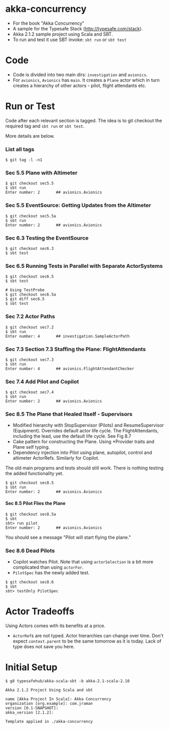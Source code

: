 akka-concurrency
================

 * For the book "Akka Concurrency"
 * A sample for the Typesafe Stack (http://typesafe.com/stack).
 * Akka 2.1.2 sample project using Scala and SBT.
 * To run and test it use SBT invoke: `sbt run` or `sbt test`


Code
====
 * Code is divided into two main dirs: `investigation` and `avionics`.
 * For `avionics`, `Avionics` has `main`.  It creates a `Plane` actor
   which in turn creates a hierarchy of other actors - pilot, flight attendants etc.



Run or Test
===========
Code after each relevant section is tagged.  The idea is to
git checkout the required tag and `sbt run` or `sbt test`.

More details are below.

### List all tags
```
$ git tag -l -n1
```


### Sec 5.5 Plane with Altimeter
```
$ git checkout sec5.5
$ sbt run
Enter number: 2       ## avionics.Avionics
```


### Sec 5.5 EventSource: Getting Updates from the Altimeter
```
$ git checkout sec5.5a
$ sbt run
Enter number: 2       ## avionics.Avionics
```


### Sec 6.3 Testing the EventSource
```
$ git checkout sec6.3
$ sbt test
```

### Sec 6.5 Running Tests in Parallel with Separate ActorSystems
```
$ git checkout sec6.5
$ sbt test

# Using TestProbe
$ git checkout sec6.5a
$ git diff sec6.5
$ sbt test
```


### Sec 7.2 Actor Paths
```
$ git checkout sec7.2
$ sbt run
Enter number: 4       ## investigation.SampleActorPath
```


### Sec 7.3 Section 7.3 Staffing the Plane: FlightAttendants
```
$ git checkout sec7.3
$ sbt run
Enter number: 4       ## avionics.FlightAttendantChecker
```


### Sec 7.4 Add Pilot and Copilot
```
$ git checkout sec7.4
$ sbt run
Enter number: 2       ## avionics.Avionics
```


### Sec 8.5 The Plane that Healed Itself - Supervisors
 * Modified hierarchy with StopSupervisor (Pilots) and ResumeSupervisor (Equipment).
   Overrides default actor life cycle.  The FlightAttendants, including the lead, use
   the default life cycle.  See Fig 8.7
 * Cake pattern for constructing the Plane.  Using *Provider traits and Plane self typing.
 * Dependency injection into Pilot using plane, autopilot, control and altimeter ActorRefs.
   Similarly for Copilot.

The old main programs and tests should still work.  There is nothing testing the added functionality yet.
```
$ git checkout sec8.5
$ sbt run
Enter number: 2       ## avionics.Avionics
```

#### Sec 8.5 Pilot Flies the Plane
```
$ git checkout sec8.5a
$ sbt
sbt> run pilot
Enter number: 2       ## avionics.Avionics 
```
You should see a message "Pilot will start flying the plane."


### Sec 8.6 Dead Pilots
 * Copilot watches Pilot.  Note that using `actorSelection` is a bit more complicated than
   using `actorFor`.
 * `PilotSpec` has the newly added test.
 ```
 $ git checkout sec8.6
 $ sbt
 sbt> testOnly PilotSpec
 ```



Actor Tradeoffs
===============
Using Actors comes with its benefits at a price.
 * `ActorRef`s are not typed.  Actor hierarchies can change over time.  Don't expect
   `context.parent` to be the same tomorrow as it is today.  Lack of type does not save
   you here.



Initial Setup
=============
```
$ g8 typesafehub/akka-scala-sbt -b akka-2.1-scala-2.10

Akka 2.1.2 Project Using Scala and sbt

name [Akka Project In Scala]: Akka Concurrency
organization [org.example]: com.jraman
version [0.1-SNAPSHOT]:
akka_version [2.1.2]:

Template applied in ./akka-concurrency
```

